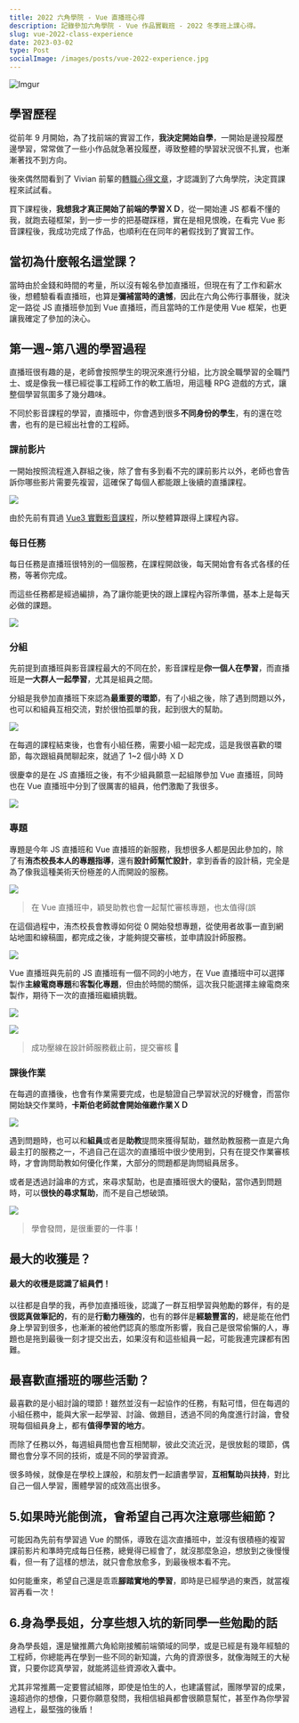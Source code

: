 ```yaml
---
title: 2022 六角學院 - Vue 直播班心得
description: 記錄參加六角學院 - Vue 作品實戰班 - 2022 冬季班上課心得。
slug: vue-2022-class-experience
date: 2023-03-02
type: Post
socialImage: /images/posts/vue-2022-experience.jpg
---
```


![Imgur](/images/posts/vue-2022-experience.jpg)

## 學習歷程

從前年 9 月開始，為了找前端的實習工作，**我決定開始自學**，一開始是邊投履歷邊學習，常常做了一些小作品就急著投履歷，導致整體的學習狀況很不扎實，也漸漸著找不到方向。

後來偶然間看到了 Vivian 前輩的[轉職心得文章](https://vocus.cc/article/615660c5fd89780001769c6c)，才認識到了六角學院，決定買課程來試試看。

買下課程後，**我想我才真正開始了前端的學習ＸＤ**，從一開始連 JS 都看不懂的我，就跑去碰框架，到一步一步的把基礎踩穩，實在是相見恨晚，在看完 Vue 影音課程後，我成功完成了作品，也順利在在同年的暑假找到了實習工作。

## 當初為什麼報名這堂課？

當時由於金錢和時間的考量，所以沒有報名參加直播班，但現在有了工作和薪水後，想體驗看看直播班，也算是**彌補當時的遺憾**，因此在六角公佈行事曆後，就決定一路從 JS 直播班參加到 Vue 直播班，而且當時的工作是使用 Vue 框架，也更讓我確定了參加的決心。

## 第一週~第八週的學習過程

直播班很有趣的是，老師會按照學生的現況來進行分組，比方說全職學習的全職鬥士、或是像我一樣已經從事工程師工作的軟工盾坦，用這種 RPG 遊戲的方式，讓整個學習氛圍多了幾分趣味。

不同於影音課程的學習，直播班中，你會遇到很多**不同身份的學生**，有的還在唸書，也有的是已經出社會的工程師。

### 課前影片

一開始按照流程進入群組之後，除了會有多到看不完的課前影片以外，老師也會告訴你哪些影片需要先複習，這確保了每個人都能跟上後續的直播課程。

![](https://i.imgur.com/j1L4Ai6.png)

由於先前有買過 [Vue3 實戰影音課程](https://www.hexschool.com/courses/vue3.html)，所以整體算跟得上課程內容。

### 每日任務

每日任務是直播班很特別的一個服務，在課程開啟後，每天開始會有各式各樣的任務，等著你完成。

而這些任務都是經過編排，為了讓你能更快的跟上課程內容所準備，基本上是每天必做的課題。

![](https://i.imgur.com/O904k8Z.png)

### 分組

先前提到直播班與影音課程最大的不同在於，影音課程是**你一個人在學習**，而直播班是**一大群人一起學習**，尤其是組員之間。

分組是我參加直播班下來認為**最重要的環節**，有了小組之後，除了遇到問題以外，也可以和組員互相交流，對於很怕孤單的我，起到很大的幫助。

![](https://i.imgur.com/xJUBpTz.png)

在每週的課程結束後，也會有小組任務，需要小組一起完成，這是我很喜歡的環節，每次跟組員閒聊起來，就過了 1~2 個小時 ＸＤ

很慶幸的是在 JS 直播班之後，有不少組員願意一起組隊參加 Vue 直播班，同時也在 Vue 直播班中分到了很厲害的組員，他們激勵了我很多。

![](https://i.imgur.com/HUti3fp.png)

### 專題

專題是今年 JS 直播班和 Vue 直播班的新服務，我想很多人都是因此參加的，除了有**洧杰校長本人的專題指導**，還有**設計師幫忙設計**，拿到香香的設計稿，完全是為了像我這種美術天份極差的人而開設的服務。

![](https://i.imgur.com/75MlRSP.png)

> 在 Vue 直播班中，穎旻助教也會一起幫忙審核專題，也太值得(誤

在這個過程中，洧杰校長會教導如何從 0 開始發想專題，從使用者故事一直到網站地圖和線稿圖，都完成之後，才能夠提交審核，並申請設計師服務。

![](https://i.imgur.com/fiIBGbq.png)

Vue 直播班與先前的 JS 直播班有一個不同的小地方，在 Vue 直播班中可以選擇製作**主線電商專題**和**客製化專題**，但由於時間的關係，這次我只能選擇主線電商來製作，期待下一次的直播班繼續挑戰。

![](https://i.imgur.com/tn0pPvs.png)

![](https://i.imgur.com/9cl27Gq.png)

> 成功壓線在設計師服務截止前，提交審核 🎉

### 課後作業

在每週的直播後，也會有作業需要完成，也是驗證自己學習狀況的好機會，而當你開始缺交作業時，**卡斯伯老師就會開始催繳作業ＸＤ**

![](https://i.imgur.com/XEb3u9z.png)

遇到問題時，也可以和**組員**或者是**助教**提問來獲得幫助，雖然助教服務一直是六角最主打的服務之一，不過自己在這次的直播班中很少使用到，只有在提交作業審核時，才會詢問助教如何優化作業，大部分的問題都是詢問組員居多。

或者是透過討論串的方式，來尋求幫助，也是直播班很大的優點，當你遇到問題時，可以**很快的尋求幫助**，而不是自己想破頭。

![](https://i.imgur.com/1oLpwg3.png)

> 學會發問，是很重要的一件事！

## 最大的收獲是？

#### 最大的收穫是認識了組員們！

以往都是自學的我，再參加直播班後，認識了一群互相學習與勉勵的夥伴，有的是**很認真做筆記的**，有的是**行動力極強的**，也有的夥伴是**經驗豐富的**，總是能在他們身上學習到很多，也漸漸的被他們認真的態度所影響，我自己是很常偷懶的人，專題也是拖到最後一刻才提交出去，如果沒有和這些組員一起，可能我連完課都有困難。

## 最喜歡直播班的哪些活動？

最喜歡的是小組討論的環節！雖然並沒有一起協作的任務，有點可惜，但在每週的小組任務中，能與大家一起學習、討論、做題目，透過不同的角度進行討論，會發現每個組員身上，都有**值得學習的地方**。

而除了任務以外，每週組員間也會互相閒聊，彼此交流近況，是很放鬆的環節，偶爾也會分享不同的技術，或是不同的學習資源。

很多時候，就像是在學校上課般，和朋友們一起讀書學習，**互相幫助**與**扶持**，對比自己一個人學習，團體學習的成效高出很多。


## 5.如果時光能倒流，會希望自己再次注意哪些細節？

可能因為先前有學習過 Vue 的關係，導致在這次直播班中，並沒有很積極的複習課前影片和準時完成每日任務，總覺得已經會了，就沒那麼急迫，想放到之後慢慢看，但一有了這樣的想法，就只會愈放愈多，到最後根本看不完。

如何能重來，希望自己還是乖乖**腳踏實地的學習**，即時是已經學過的東西，就當複習再看一次！

## 6.身為學長姐，分享些想入坑的新同學一些勉勵的話

身為學長姐，還是蠻推薦六角給剛接觸前端領域的同學，或是已經是有幾年經驗的工程師，你總能再在學到一些不同的新知識，六角的資源很多，就像海賊王的大秘寶，只要你認真學習，就能將這些資源收入囊中。

尤其非常推薦一定要嘗試組隊，即使是怕生的人，也建議嘗試，團隊學習的成果，遠超過你的想像，只要你願意發問，我相信組員都會很願意幫忙，甚至作為你學習過程上，最堅強的後盾！